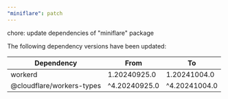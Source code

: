 ```yaml
---
"miniflare": patch
---
```


chore: update dependencies of "miniflare" package

The following dependency versions have been updated:

| Dependency                | From          | To            |
| ------------------------- | ------------- | ------------- |
| workerd                   | 1.20240925.0  | 1.20241004.0  |
| @cloudflare/workers-types | ^4.20240925.0 | ^4.20241004.0 |
